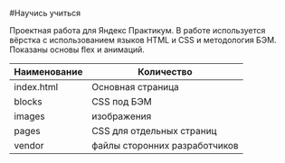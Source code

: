 #Научись учиться

Проектная работа для Яндекс Практикум. В работе используется вёрстка с использованием языков HTML и CSS и методология БЭМ. Показаны основы flex и анимаций.

Наименование | Количество
------------ | ---------
index.html   | Основная страница
blocks       | CSS под БЭМ
images       | изображения
pages        | CSS для отдельных страниц
vendor       | файлы сторонних разработчиков
